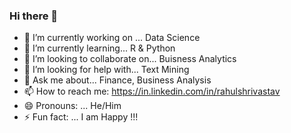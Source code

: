 ### Hi there 👋

- 🔭 I’m currently working on ... Data Science 
- 🌱 I’m currently learning... R & Python
- 👯 I’m looking to collaborate on... Buisness Analytics
- 🤔 I’m looking for help with... Text Mining
- 💬 Ask me about... Finance, Business Analysis
- 📫 How to reach me: https://in.linkedin.com/in/rahulshrivastav
- 😄 Pronouns: ... He/Him
- ⚡ Fun fact: ... I am Happy !!!


